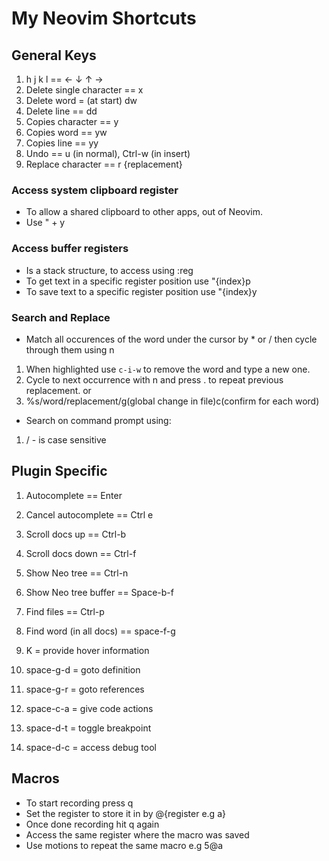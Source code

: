 # My Neovim Shortcuts

## General Keys

1. h j k l == ← ↓ ↑ →
2. Delete single character == x
3. Delete word = (at start) dw
4. Delete line == dd
5. Copies character == y
6. Copies word == yw
7. Copies line == yy
8. Undo == u (in normal), Ctrl-w (in insert)
9. Replace character == r {replacement}

### Access system clipboard register
- To allow a shared clipboard to other apps, out of Neovim.
- Use " + y

### Access buffer registers
- Is a stack structure, to access using :reg
- To get text in a specific register position use "{index}p 
- To save text to a specific register position use "{index}y 


### Search and Replace
- Match all occurences of the word under the cursor by * or / then cycle through them using n
1. When highlighted use `c-i-w` to remove the word and type a new one.
2. Cycle to next occurrence with n and press . to repeat previous replacement.
or
1. %s/word/replacement/g(global change in file)c(confirm for each word)

- Search on command prompt using:
1. / - is case sensitive

## Plugin Specific

1. Autocomplete == Enter
2. Cancel autocomplete == Ctrl e
3. Scroll docs up == Ctrl-b
4. Scroll docs down == Ctrl-f

5. Show Neo tree == Ctrl-n
6. Show Neo tree buffer == Space-b-f

7. Find files == Ctrl-p
8. Find word (in all docs) == space-f-g

9. K = provide hover information
10. space-g-d = goto definition
11. space-g-r = goto references
12. space-c-a = give code actions

13. space-d-t = toggle breakpoint
14. space-d-c = access debug tool

## Macros
- To start recording press q
- Set the register to store it in by @{register e.g a}
- Once done recording hit q again
- Access the same register where the macro was saved
- Use motions to repeat the same macro e.g 5@a
